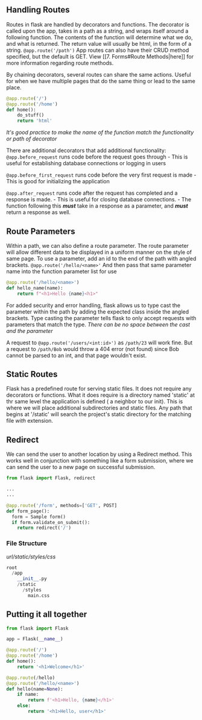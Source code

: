 ## Handling Routes
Routes in flask are handled by decorators and functions. The decorator is called upon the app, takes in a path as a string, and wraps itself around a following function. The contents of the function will determine what we do, and what is returned. The return value will usually be html, in the form of a string.
`@app.route('/path')`
App routes can also have their CRUD method specified, but the default is GET. View [[7. Forms#Route Methods|here]] for more information regarding route methods.

By chaining decorators, several routes can share the same actions. Useful for when we have multiple pages that do the same thing or lead to the same place.
```py
@app.route('/')
@app.route('/home')
def home():
	do_stuff()
	return 'html'
```
*It's good practice to make the name of the function match the functionality or path of decorator*

There are additional decorators that add additional functionality:
`@app.before_request` runs code before the request goes through
	- This is useful for establishing database connections or logging in users
	
`@app.before_first_request` runs code before the very first request is made
	- This is good for initializing the application

`@app.after_request` runs code after the request has completed and a response is made.
	- This is useful for closing database connections.
	- The function following this ***must*** take in a response as a parameter, and ***must*** return a response as well.
## Route Parameters
Within a path, we can also define a route parameter. The route parameter will allow different data to be displayed in a uniform manner on the style of same page.
To use a parameter, add an id to the end of the path with angled brackets.
`@app.route('/hello/<name>'`
And then pass that same parameter name into the function parameter list for use
```py
@app.route('/hello/<name>')
def hello_name(name):
	return f"<h1>Hello {name}<h1>"
```

For added security and error handling, flask allows us to type cast the parameter within the path by adding the expected class inside the angled brackets. Type casting the parameter tells flask to only accept requests with parameters that match the type. *There can be no space between the cast and the parameter*

A request to `@app.route('/users/<int:id>')` as `/path/23` will work fine. But a request to `/path/Bob` would throw a 404 error (not found) since Bob cannot be parsed to an int, and that page wouldn't exist.

## Static Routes
Flask has a predefined route for serving static files. It does not require any decorators or functions.
What it does require is a directory named 'static' at thr same level the application is defined ( a neighbor to our init). This is where we will place additional subdirectories and static files.
Any path that begins at '/static' will search the project's static directory for the matching file *with* extension.

## Redirect
We can send the user to another location by using a Redirect method. This works well in conjunction with something like a form submission, where we can send the user to a new page on successful submission.
```py
from flask import Flask, redirect

...
...

@app.route('/form', methods=['GET', POST]
def form_page():
  form = Sample form()
  if form.validate_on_submit():
    return redirect('/')
```

### File Structure
*url/static/styles/css*
```py
root
  /app
    __init__.py
    /static
      /styles
        main.css
```


## Putting it all together
```py
from flask import Flask

app = Flask(__name__)

@app.route('/')
@app.route('/home')
def home():
	return '<h1>Welcome</h1>'

@app.route(/hello)
@app.route('/hello/<name>')
def hello(name=None):
	if name:
		return f'<h1>Hello, {name}</h1>'
	else:
		return '<h1>Hello, user</h1>'
```